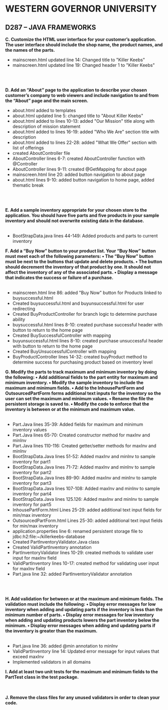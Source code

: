 
# WESTERN GOVERNOR UNIVERSITY 
## D287 – JAVA FRAMEWORKS

**C. Customize the HTML user interface for your customer’s application. The user interface should include the shop name, the product names, and the names of the parts.**
<br/>
* mainscreen.html updated line 14: Changed title to "Killer Keebs"
* mainscreen.html updated line 19: Changed header 1 to "Killer Keebs"
<br/>
<br/>


**D.  Add an “About” page to the application to describe your chosen customer’s company to web viewers and include navigation to and from the “About” page and the main screen.**
* about.html added to templates
* about.html updated line 5: changed title to "About Killer Keebs"
* about.html added to lines 10-13: added "Our Mission" title along with description of mission statement
* about.html added to lines 16-19: added "Who We Are" section title with description
* about.html added to lines 22-28: added "What We Offer" section with list of offerings
* created AboutController file
* AboutController lines 6-7: created AboutController function with @Controller
* AboutController lines 9-11: created @GetMapping for about page
* mainscreen.html line 20: added button navigation to about page
* about.html lines 9-10: added button navigation to home page, added thematic break

<br/>
<br/>



**E.  Add a sample inventory appropriate for your chosen store to the application. You should have five parts and five products in your sample inventory and should not overwrite existing data in the database.**
<br/>
<br/>
* BootStrapData.java lines 44-149: Added products and parts to current inventory



**F.  Add a “Buy Now” button to your product list. Your “Buy Now” button must meet each of the following parameters:
•  The “Buy Now” button must be next to the buttons that update and delete products.
•  The button should decrement the inventory of that product by one. It should not affect the inventory of any of the associated parts.
•  Display a message that indicates the success or failure of a purchase.**
<br/>
<br/>
* mainscreen.html line 86: added "Buy Now" button for Products linked to buysuccessful.html
* Created buysuccessful.html and buyunsuccessful.html for user redirecting 
* Created BuyProductController for branch logic to determine purchase ability
* buysuccessful.html lines 8-10: created purchase successful header with button to return to the home page
* Created BuySuccessfulController with mapping 
* buyunsuccessful.html lines 8-10: created purchase unsuccessful header with button to return to the home page
* Created BuyUnsuccessfulController with mapping
* BuyProductController lines 14-32: created buyProduct method to determine success for purchasing product based on inventory level


**G.  Modify the parts to track maximum and minimum inventory by doing the following:
•  Add additional fields to the part entity for maximum and minimum inventory.
•  Modify the sample inventory to include the maximum and minimum fields.
•  Add to the InhousePartForm and OutsourcedPartForm forms additional text inputs for the inventory so the user can set the maximum and minimum values.
•  Rename the file the persistent storage is saved to.
•  Modify the code to enforce that the inventory is between or at the minimum and maximum value.**
<br/>
<br/>
* Part.Java lines 35-39: Added fields for maximum and minimum inventory values
* Part.Java lines 65-70: Created constructor method for maxInv and minInv
* Part.Java lines 110-116: Created getter/setter methods for maxInv and minInv
* BootStrapData.Java lines 51-52: Added maxInv and minInv to sample inventory for part1
* BootStrapData.Java lines 71-72: Added maxInv and minInv to sample inventory for part2
* BootStrapData.Java lines 89-90: Added maxInv and minInv to sample inventory for part3
* BootStrapData.Java lines 107-108: Added maxInv and minInv to sample inventory for part4
* BootStrapData.Java lines 125.126: Added maxInv and minInv to sample inventory for part5
* InhousePartForm.html Lines 25-29: added additional text input fields for min/max inventory
* OutsourcedPartForm.html Lines 25-30: added additional text input fields for min/max inventory
* application.properties line 6: renamed persistent storage file to jdbc:h2:file:~/killerkeebs-database
* Created PartInventoryValidator.Java class
* Created ValidPartInventory annotation
* PartInventoryValidator lines 10-29: created methods to validate user input for maxInv field
* ValidPartInventory lines 10-17: created method for validating user input for maxInv field
* Part.java line 32: added PartInventoryValidator annotation
<br/>
<br/>


**H.  Add validation for between or at the maximum and minimum fields. The validation must include the following:
•  Display error messages for low inventory when adding and updating parts if the inventory is less than the minimum number of parts.
•  Display error messages for low inventory when adding and updating products lowers the part inventory below the minimum.
•  Display error messages when adding and updating parts if the inventory is greater than the maximum.**
<br/>
<br/>
* Part.java line 36: added @min annotation to minInv
* ValidPartInventory line 14: Updated error message for input values that exceed maxInv
* Implemented validators in all domains


**I.  Add at least two unit tests for the maximum and minimum fields to the PartTest class in the test package.**
<br/>
<br/>
<br/>

**J.  Remove the class files for any unused validators in order to clean your code.**
<br/>
<br/>
<br/>

